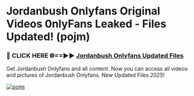 # Jordanbush Onlyfans Original Videos 0nlyFans Leaked - Files Updated! (pojm)

<h3>🔴 CLICK HERE 🌐==►► <a href="https://tinyurl.com/3hn5wdd3" rel="nofollow">Jordanbush Onlyfans Updated Files</a></h3>

Get Jordanbush Onlyfans and all content. Now you can access all videos and pictures of Jordanbush Onlyfans. New Updated Files 2025!

[![pojm](https://i.imgur.com/4HnBqBT.gif)](https://tinyurl.com/3hn5wdd3)
